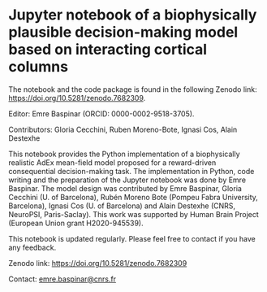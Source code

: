 # Jupyter notebook of a biophysically plausible decision-making model based on interacting cortical columns

The notebook and the code package is found in the following Zenodo link: https://doi.org/10.5281/zenodo.7682309.

Editor: Emre Baspinar (ORCID: 0000-0002-9518-3705).

Contributors: Gloria Cecchini, Ruben Moreno-Bote, Ignasi Cos, Alain Destexhe

This notebook provides the Python implementation of a biophysically realistic AdEx mean-field model proposed for a reward-driven consequential decision-making task. The implementation in Python, code writing and the preparation of the Jupyter notebook was done by Emre Baspinar. The model design was contributed by Emre Baspinar, Gloria Cecchini (U. of Barcelona), Rubén Moreno Bote (Pompeu Fabra University, Barcelona), Ignasi Cos (U. of Barcelona) and Alain Destexhe (CNRS, NeuroPSI, Paris-Saclay). This work was supported by Human Brain Project (European Union grant H2020-945539).

This notebook is updated regularly. Please feel free to contact if you have any feedback.

Zenodo link: https://doi.org/10.5281/zenodo.7682309

Contact: emre.baspinar@cnrs.fr
